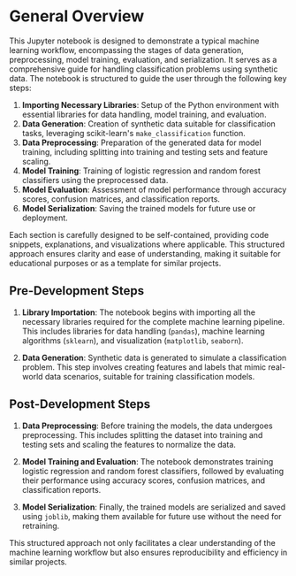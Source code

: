 # General Overview

This Jupyter notebook is designed to demonstrate a typical machine learning workflow, encompassing the stages of data generation, preprocessing, model training, evaluation, and serialization. It serves as a comprehensive guide for handling classification problems using synthetic data. The notebook is structured to guide the user through the following key steps:

1. **Importing Necessary Libraries**: Setup of the Python environment with essential libraries for data handling, model training, and evaluation.
2. **Data Generation**: Creation of synthetic data suitable for classification tasks, leveraging scikit-learn's `make_classification` function.
3. **Data Preprocessing**: Preparation of the generated data for model training, including splitting into training and testing sets and feature scaling.
4. **Model Training**: Training of logistic regression and random forest classifiers using the preprocessed data.
5. **Model Evaluation**: Assessment of model performance through accuracy scores, confusion matrices, and classification reports.
6. **Model Serialization**: Saving the trained models for future use or deployment.

Each section is carefully designed to be self-contained, providing code snippets, explanations, and visualizations where applicable. This structured approach ensures clarity and ease of understanding, making it suitable for educational purposes or as a template for similar projects.

## Pre-Development Steps

1. **Library Importation**: The notebook begins with importing all the necessary libraries required for the complete machine learning pipeline. This includes libraries for data handling (`pandas`), machine learning algorithms (`sklearn`), and visualization (`matplotlib`, `seaborn`).

2. **Data Generation**: Synthetic data is generated to simulate a classification problem. This step involves creating features and labels that mimic real-world data scenarios, suitable for training classification models.

## Post-Development Steps

1. **Data Preprocessing**: Before training the models, the data undergoes preprocessing. This includes splitting the dataset into training and testing sets and scaling the features to normalize the data.

2. **Model Training and Evaluation**: The notebook demonstrates training logistic regression and random forest classifiers, followed by evaluating their performance using accuracy scores, confusion matrices, and classification reports.

3. **Model Serialization**: Finally, the trained models are serialized and saved using `joblib`, making them available for future use without the need for retraining.

This structured approach not only facilitates a clear understanding of the machine learning workflow but also ensures reproducibility and efficiency in similar projects.
